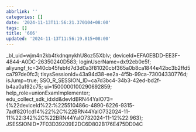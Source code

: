 ```yaml
---
abbrlink: ''
categories: []
date: '2024-11-13T11:56:21.370104+08:00'
tags: []
title: '666'
updated: '2024-11-13T11:56:19.815+08:00'
---
```

\_bl\_uid=wjm4n2kb4tkdnqnykhU8oz55XbIv; deviceId=EFA0EBDD-EE3F-4844-A0DC-26350240D583; loginUserName=dx92eb0e5f; aliyungf\_tc=340cb45febfd7d3d0a3f81020cbf365a0b8ca1844e42bc3b2ffd5ca797de0fc3; tlsysSessionId=43a94d38-ee2a-4f5b-99ca-73004330776d; isJump=true; SSO\_R\_SESSION\_ID=ca7d3bc4-34b3-42ed-bd2f-b4aa0a192c75; ui=1500000100290692859; help\_role=unionExamImplementer; edu\_collect\_sdk\_idxId&devIdBRN44YaIO73={%22deviceId%22:%225510486c-4890-6226-9315-7adf8201cd14%22%2C%22BRN44YaIO732024-11-11%22:342%2C%22BRN44YaIO732024-11-12%22:963}; JSESSIONID=7F03D39209E2DC6D802B176E475DD04C
